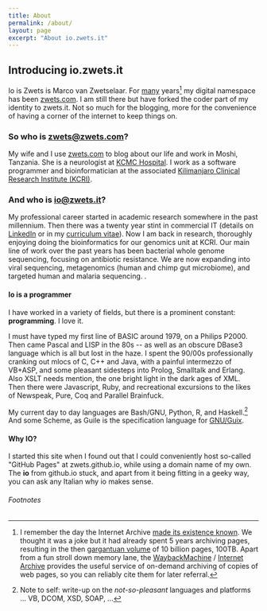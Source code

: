 ```yaml
---
title: About
permalink: /about/
layout: page
excerpt: "About io.zwets.it"
---
```


## Introducing io.zwets.it

Io is Zwets is Marco van Zwetselaar.  For [many](http://web.archive.org/web/*/http://zwets.com/) years[^1] my digital namespace has been [zwets.com](http://zwets.com/).  I am still there but have forked the coder part of my identity to zwets.it.  Not so much for the blogging, more for the convenience of having a corner of the internet to keep things on.

### So who is zwets@zwets.com?

My wife and I use [zwets.com](http://zwets.com/) to blog about our life and work in Moshi, Tanzania.  She is a neurologist at [KCMC Hospital](http://www.kcmc.ac.tz/).  I work as a software programmer and bioinformatician at the associated [Kilimanjaro Clinical Research Institute (KCRI)](http://www.kcri.ac.tz/).

### And who is io@zwets.it?

My professional career started in academic research somewhere in the past millennium.  Then there was a twenty year stint in commercial IT (details on [LinkedIn](http://tz.linkedin.com/in/zwets) or in my [curriculum vitae](CV_Marco_van_Zwetselaar.pdf)).  Now I am back in research, thoroughly enjoying doing the bioinformatics for our genomics unit at KCRI.  Our main line of work over the past years has been bacterial whole genome sequencing, focusing on antibiotic resistance.  We are now expanding into viral sequencing, metagenomics (human and chimp gut microbiome), and targeted human and malaria sequencing.  .

#### Io is a programmer

I have worked in a variety of fields, but there is a prominent constant: **programming**.  I love it.

I must have typed my first line of BASIC around 1979, on a Philips P2000.  Then came Pascal and LISP in the 80s -- as well as an obscure DBase3 language which is all but lost in the haze.  I spent the 90/00s professionally cranking out mlocs of C, C++ and Java, with a painful intermezzo of VB+ASP, and some pleasant sidesteps into Prolog, Smalltalk and Erlang.  Also XSLT needs mention, the one bright light in the dark ages of XML.  Then there were Javascript, Ruby, and recreational excursions to the likes of Newspeak, Pure, Coq and Parallel Brainfuck.

My current day to day languages are Bash/GNU, Python, R, and Haskell.[^2]  And some Scheme, as Guile is the specification language for [GNU/Guix](http://www.gnu.org/software/guix).

#### Why IO?

I started this site when I found out that I could conveniently host so-called "GitHub Pages" at zwets.github.io, while using a domain name of my own.  The **io** from github.io stuck, and apart from it being fitting in a geeky way, you can ask any Italian why io makes sense. 

###### Footnotes

[^1]: I remember the day the Internet Archive [made its existence known](http://web.archive.org/web/20011026003810/http://www.archive.org/wayback/press_kit/index.html).  We thought it was a joke but it had already spent 5 years archiving pages, resulting in the then [gargantuan volume](http://web.archive.org/web/20011202145626/http://www.waybackmachine.org/) of 10 billion pages, 100TB.  Apart from a fun stroll down memory lane, the [WaybackMachine](http://web.archive.org/) / [Internet Archive](http://www.archive.org/) provides the useful service of on-demand archiving of copies of web pages, so you can reliably cite them for later referral.
[^2]: Note to self: write-up on the *not-so-pleasant* languages and platforms ... VB, DCOM, XSD, SOAP, ...

